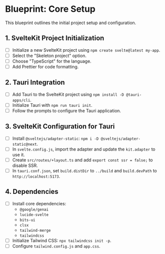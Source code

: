 
# Blueprint: Core Setup

This blueprint outlines the initial project setup and configuration.

## 1. SvelteKit Project Initialization

- [ ] Initialize a new SvelteKit project using `npm create svelte@latest my-app`.
- [ ] Select the "Skeleton project" option.
- [ ] Choose "TypeScript" for the language.
- [ ] Add Prettier for code formatting.

## 2. Tauri Integration

- [ ] Add Tauri to the SvelteKit project using `npm install -D @tauri-apps/cli`.
- [ ] Initialize Tauri with `npm run tauri init`.
- [ ] Follow the prompts to configure the Tauri application.

## 3. SvelteKit Configuration for Tauri

- [ ] Install `@sveltejs/adapter-static`: `npm i -D @sveltejs/adapter-static@next`.
- [ ] In `svelte.config.js`, import the adapter and update the `kit.adapter` to use it.
- [ ] Create `src/routes/+layout.ts` and add `export const ssr = false;` to disable SSR.
- [ ] In `tauri.conf.json`, set `build.distDir` to `../build` and `build.devPath` to `http://localhost:5173`.

## 4. Dependencies

- [ ] Install core dependencies:
    - `@google/genai`
    - `lucide-svelte`
    - `bits-ui`
    - `clsx`
    - `tailwind-merge`
    - `tailwindcss`
- [ ] Initialize Tailwind CSS: `npx tailwindcss init -p`.
- [ ] Configure `tailwind.config.js` and `app.css`.
